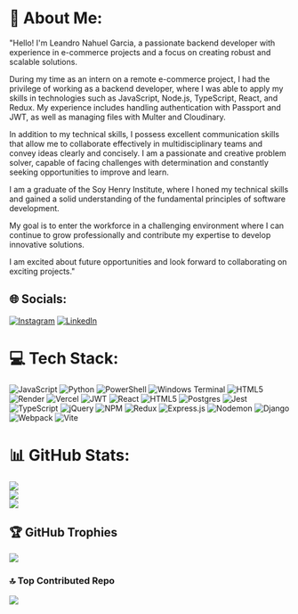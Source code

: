 # 💫 About Me:
"Hello! I'm Leandro Nahuel Garcia, a passionate backend developer with experience in e-commerce projects and a focus on creating robust and scalable solutions.

During my time as an intern on a remote e-commerce project, I had the privilege of working as a backend developer, where I was able to apply my skills in technologies such as JavaScript, Node.js, TypeScript, React, and Redux. My experience includes handling authentication with Passport and JWT, as well as managing files with Multer and Cloudinary.

In addition to my technical skills, I possess excellent communication skills that allow me to collaborate effectively in multidisciplinary teams and convey ideas clearly and concisely. I am a passionate and creative problem solver, capable of facing challenges with determination and constantly seeking opportunities to improve and learn.

I am a graduate of the Soy Henry Institute, where I honed my technical skills and gained a solid understanding of the fundamental principles of software development.

My goal is to enter the workforce in a challenging environment where I can continue to grow professionally and contribute my expertise to develop innovative solutions.

I am excited about future opportunities and look forward to collaborating on exciting projects."


## 🌐 Socials:
[![Instagram](https://img.shields.io/badge/Instagram-%23E4405F.svg?logo=Instagram&logoColor=white)](https://instagram.com/@leann_garciax) [![LinkedIn](https://img.shields.io/badge/LinkedIn-%230077B5.svg?logo=linkedin&logoColor=white)](https://linkedin.com/in/linkedin.com/in/leandro-garcia-83580b225) 

# 💻 Tech Stack:
![JavaScript](https://img.shields.io/badge/javascript-%23323330.svg?style=for-the-badge&logo=javascript&logoColor=%23F7DF1E) ![Python](https://img.shields.io/badge/python-3670A0?style=for-the-badge&logo=python&logoColor=ffdd54) ![PowerShell](https://img.shields.io/badge/PowerShell-%235391FE.svg?style=for-the-badge&logo=powershell&logoColor=white) ![Windows Terminal](https://img.shields.io/badge/Windows%20Terminal-%234D4D4D.svg?style=for-the-badge&logo=windows-terminal&logoColor=white) ![HTML5](https://img.shields.io/badge/html5-%23E34F26.svg?style=for-the-badge&logo=html5&logoColor=white) ![Render](https://img.shields.io/badge/Render-%46E3B7.svg?style=for-the-badge&logo=render&logoColor=white) ![Vercel](https://img.shields.io/badge/vercel-%23000000.svg?style=for-the-badge&logo=vercel&logoColor=white) ![JWT](https://img.shields.io/badge/JWT-black?style=for-the-badge&logo=JSON%20web%20tokens) ![React](https://img.shields.io/badge/react-%2320232a.svg?style=for-the-badge&logo=react&logoColor=%2361DAFB) ![HTML5](https://img.shields.io/badge/html5-%23E34F26.svg?style=for-the-badge&logo=html5&logoColor=white) ![Postgres](https://img.shields.io/badge/postgres-%23316192.svg?style=for-the-badge&logo=postgresql&logoColor=white) ![Jest](https://img.shields.io/badge/-jest-%23C21325?style=for-the-badge&logo=jest&logoColor=white) ![TypeScript](https://img.shields.io/badge/typescript-%23007ACC.svg?style=for-the-badge&logo=typescript&logoColor=white) ![jQuery](https://img.shields.io/badge/jquery-%230769AD.svg?style=for-the-badge&logo=jquery&logoColor=white) ![NPM](https://img.shields.io/badge/NPM-%23CB3837.svg?style=for-the-badge&logo=npm&logoColor=white) ![Redux](https://img.shields.io/badge/redux-%23593d88.svg?style=for-the-badge&logo=redux&logoColor=white) ![Express.js](https://img.shields.io/badge/express.js-%23404d59.svg?style=for-the-badge&logo=express&logoColor=%2361DAFB) ![Nodemon](https://img.shields.io/badge/NODEMON-%23323330.svg?style=for-the-badge&logo=nodemon&logoColor=%BBDEAD) ![Django](https://img.shields.io/badge/django-%23092E20.svg?style=for-the-badge&logo=django&logoColor=white) ![Webpack](https://img.shields.io/badge/webpack-%238DD6F9.svg?style=for-the-badge&logo=webpack&logoColor=black) ![Vite](https://img.shields.io/badge/vite-%23646CFF.svg?style=for-the-badge&logo=vite&logoColor=white)
# 📊 GitHub Stats:
![](https://github-readme-stats.vercel.app/api?username=LeandroNGarcia&theme=dark&hide_border=false&include_all_commits=false&count_private=false)<br/>
![](https://github-readme-streak-stats.herokuapp.com/?user=LeandroNGarcia&theme=dark&hide_border=false)<br/>
![](https://github-readme-stats.vercel.app/api/top-langs/?username=LeandroNGarcia&theme=dark&hide_border=false&include_all_commits=false&count_private=false&layout=compact)

## 🏆 GitHub Trophies
![](https://github-profile-trophy.vercel.app/?username=LeandroNGarcia&theme=radical&no-frame=false&no-bg=false&margin-w=4)

### 🔝 Top Contributed Repo
![](https://github-contributor-stats.vercel.app/api?username=LeandroNGarcia&limit=5&theme=dark&combine_all_yearly_contributions=true)

<!-- Proudly created with GPRM ( https://gprm.itsvg.in ) -->
